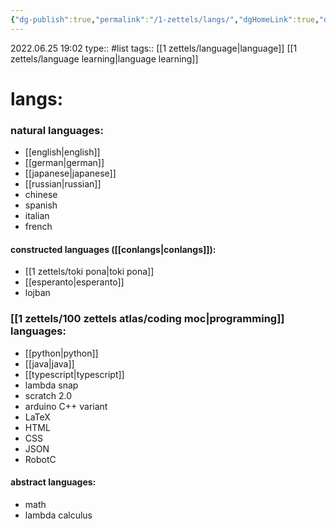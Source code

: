 ```yaml
---
{"dg-publish":true,"permalink":"/1-zettels/langs/","dgHomeLink":true,"dgPassFrontmatter":false}
---
```


2022.06.25 19:02
type:: #list
tags:: [[1 zettels/language|language]] [[1 zettels/language learning|language learning]]

# langs:

### natural languages:
- [[english|english]]
- [[german|german]]
- [[japanese|japanese]]
- [[russian|russian]]
- chinese
- spanish
- italian
- french
#### constructed languages ([[conlangs|conlangs]]):
- [[1 zettels/toki pona|toki pona]]
- [[esperanto|esperanto]]
- lojban
### [[1 zettels/100 zettels atlas/coding moc|programming]] languages:
- [[python|python]]
- [[java|java]]
- [[typescript|typescript]]
- lambda snap
- scratch 2.0
- arduino C++ variant
- LaTeX
- HTML
- CSS
- JSON
- RobotC
#### abstract languages:
- math
- lambda calculus

